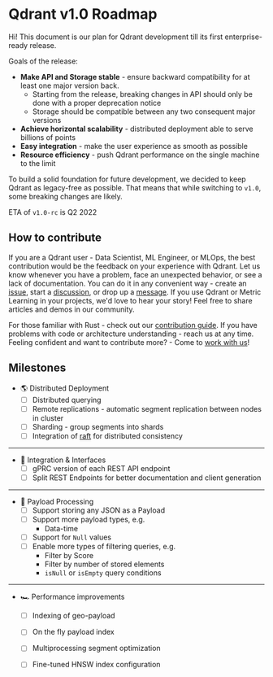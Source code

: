 # Qdrant v1.0 Roadmap

Hi!
This document is our plan for Qdrant development till its first enterprise-ready release. 

Goals of the release:

* **Make API and Storage stable** - ensure backward compatibility for at least one major version back.
  * Starting from the release, breaking changes in API should only be done with a proper deprecation notice
  * Storage should be compatible between any two consequent major versions
* **Achieve horizontal scalability** - distributed deployment able to serve billions of points
* **Easy integration** - make the user experience as smooth as possible
* **Resource efficiency** - push Qdrant performance on the single machine to the limit

To build a solid foundation for future development, we decided to keep Qdrant as legacy-free as possible.
That means that while switching to `v1.0`, some breaking changes are likely.

ETA of `v1.0-rc` is Q2 2022


## How to contribute

If you are a Qdrant user - Data Scientist, ML Engineer, or MLOps, the best contribution would be the feedback on your experience with Qdrant.
Let us know whenever you have a problem, face an unexpected behavior, or see a lack of documentation.
You can do it in any convenient way - create an [issue](https://github.com/qdrant/qdrant/issues), start a [discussion](https://github.com/qdrant/qdrant/discussions), or drop up a [message](https://t.me/joinchat/sIuUArGQRp9kMTUy).
If you use Qdrant or Metric Learning in your projects, we'd love to hear your story! Feel free to share articles and demos in our community.

For those familiar with Rust - check out our [contribution guide](https://github.com/qdrant/qdrant/blob/master/CONTRIBUTING.md).
If you have problems with code or architecture understanding - reach us at any time.
Feeling confident and want to contribute more? - Come to [work with us](https://www.linkedin.com/jobs/view/2851975345/)!

## Milestones

* :earth_americas: Distributed Deployment
  * [ ] Distributed querying
  * [ ] Remote replications - automatic segment replication between nodes in cluster
  * [ ] Sharding - group segments into shards
  * [ ] Integration of [raft](https://raft.github.io/) for distributed consistency

---

* :electric_plug: Integration & Interfaces
  * [ ] gPRC version of each REST API endpoint
  * [ ] Split REST Endpoints for better documentation and client generation

---

* :truck: Payload Processing
  * [ ] Support storing any JSON as a Payload
  * [ ] Support more payload types, e.g.
    * Data-time
  * [ ] Support for `Null` values
  * [ ] Enable more types of filtering queries, e.g.
    * Filter by Score
    * Filter by number of stored elements
    * `isNull` or `isEmpty` query conditions

---

* :racing_car: Performance improvements
  * [ ] Indexing of geo-payload
  * [ ] On the fly payload index
  * [ ] Multiprocessing segment optimization
  * [ ] Fine-tuned HNSW index configuration
  